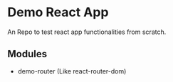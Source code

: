 # Demo React App

An Repo to test react app functionalities from scratch.

## Modules

- demo-router (Like react-router-dom)